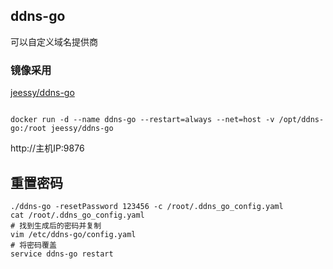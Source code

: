 ## ddns-go
可以自定义域名提供商
### 镜像采用
[jeessy/ddns-go](https://github.com/jeessy2/ddns-go)

```yaml


```

```shell
docker run -d --name ddns-go --restart=always --net=host -v /opt/ddns-go:/root jeessy/ddns-go
```

http://主机IP:9876

## 重置密码
```shell
./ddns-go -resetPassword 123456 -c /root/.ddns_go_config.yaml
cat /root/.ddns_go_config.yaml
# 找到生成后的密码并复制
vim /etc/ddns-go/config.yaml
# 将密码覆盖
service ddns-go restart
```
